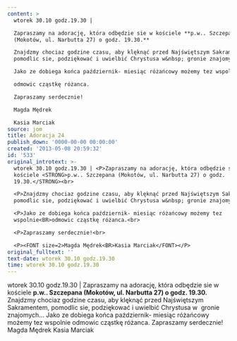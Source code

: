 ```yaml
---
content: >
  wtorek 30.10 godz.19.30 | 

  Zapraszamy na adorację, która odbędzie sie w kościele **p.w.. Szczepana
  (Mokotów, ul. Narbutta 27) o godz. 19.30.**

  Znajdzmy chociaz godzine czasu, aby klęknąć przed Najświętszym Sakramentem,
  pomodlic sie, podziękować i uwielbić Chrystusa w&nbsp; gronie znajomych...

  Jako ze dobiega końca październik- miesiąc różańcowy możemy tez wspolnie

  odmowic cząstkę różanca.

  Zapraszamy serdecznie!

  Magda Mędrek

  Kasia Marciak
source: jom
title: Adoracja 24
publish_down: '0000-00-00 00:00:00'
created: '2013-05-08 20:59:32'
id: '533'
original_introtext: >-
  wtorek 30.10 godz.19.30 | <P>Zapraszamy na adorację, która odbędzie sie w
  kościele <STRONG>p.w.. Szczepana (Mokotów, ul. Narbutta 27) o godz.
  19.30.</STRONG><br>

  <P>Znajdzmy chociaz godzine czasu, aby klęknąć przed Najświętszym Sakramentem,
  pomodlic sie, podziękować i uwielbić Chrystusa w&nbsp; gronie znajomych...<br>

  <P>Jako ze dobiega końca październik- miesiąc różańcowy możemy tez
  wspolnie<BR>odmowic cząstkę różanca.<br>

  <P>Zapraszamy serdecznie!<br>

  <P><FONT size=2>Magda Mędrek<BR>Kasia Marciak</FONT></P>
original_fulltext: ''
text-date: wtorek 30.10 godz.19.30
time: wtorek 30.10 godz.19.30
---
```

wtorek 30.10 godz.19.30 | 
Zapraszamy na adorację, która odbędzie sie w kościele **p.w.. Szczepana (Mokotów, ul. Narbutta 27) o godz. 19.30.**
Znajdzmy chociaz godzine czasu, aby klęknąć przed Najświętszym Sakramentem, pomodlic sie, podziękować i uwielbić Chrystusa w&nbsp; gronie znajomych...
Jako ze dobiega końca październik- miesiąc różańcowy możemy tez wspolnie
odmowic cząstkę różanca.
Zapraszamy serdecznie!
Magda Mędrek
Kasia Marciak


<!--{{json:{"created_date":"2013-05-08 20:59:32","publish_down":"0000-00-00 00:00:00","id":"533"}}}-->